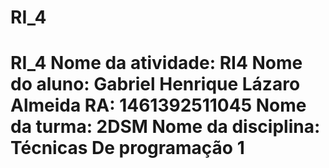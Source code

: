 # RI_4
# RI_4 Nome da atividade: RI4 Nome do aluno: Gabriel Henrique Lázaro Almeida RA: 1461392511045 Nome da turma: 2DSM Nome da disciplina: Técnicas De programação 1
